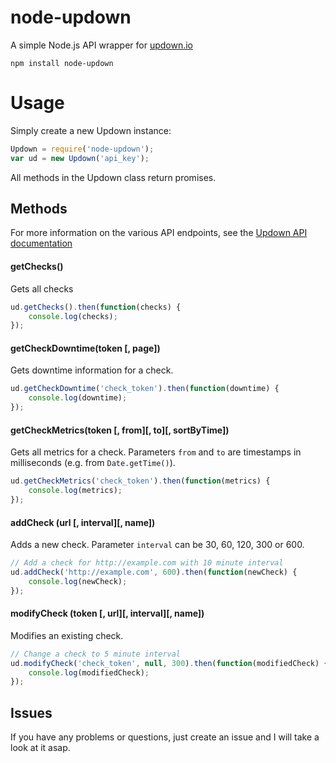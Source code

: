 # node-updown
A simple Node.js API wrapper for [updown.io](http://updown.io)

```
npm install node-updown
```

# Usage
Simply create a new Updown instance:
```javascript
Updown = require('node-updown');
var ud = new Updown('api_key');
```

All methods in the Updown class return promises.

## Methods
For more information on the various API endpoints, see the [Updown API documentation](https://updown.io/api)

#### getChecks()
Gets all checks
```javascript
ud.getChecks().then(function(checks) {
    console.log(checks);
});
```

#### getCheckDowntime(token [, page])
Gets downtime information for a check.
```javascript
ud.getCheckDowntime('check_token').then(function(downtime) {
    console.log(downtime);
});
```

#### getCheckMetrics(token [, from][, to][, sortByTime])
Gets all metrics for a check. Parameters `from` and `to` are timestamps in milliseconds (e.g. from `Date.getTime()`).
```javascript
ud.getCheckMetrics('check_token').then(function(metrics) {
    console.log(metrics);
});
```

#### addCheck (url [, interval][, name])
Adds a new check. Parameter `interval` can be 30, 60, 120, 300 or 600.
```javascript
// Add a check for http://example.com with 10 minute interval
ud.addCheck('http://example.com', 600).then(function(newCheck) {
    console.log(newCheck);
});
```

#### modifyCheck (token [, url][, interval][, name])
Modifies an existing check.
```javascript
// Change a check to 5 minute interval
ud.modifyCheck('check_token', null, 300).then(function(modifiedCheck) {
    console.log(modifiedCheck);
});
```


## Issues
If you have any problems or questions, just create an issue and I will take a look at it asap.